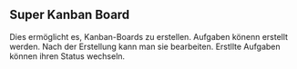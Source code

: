 ## Super Kanban Board
Dies ermöglicht es, Kanban-Boards zu erstellen.
Aufgaben könenn erstellt werden. 
Nach der Erstellung kann man sie bearbeiten.
Erstllte Aufgaben können ihren Status wechseln.